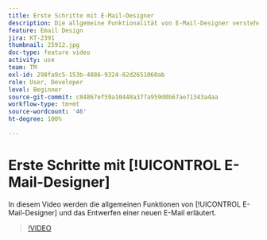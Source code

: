 ```yaml
---
title: Erste Schritte mit E-Mail-Designer
description: Die allgemeine Funktionalität von E-Mail-Designer verstehen und wie man eine E-Mail von Grund auf entwirft.
feature: Email Design
jira: KT-2391
thumbnail: 25912.jpg
doc-type: feature video
activity: use
team: TM
exl-id: 298fa9c5-153b-4886-9324-82d2651060ab
role: User, Developer
level: Beginner
source-git-commit: c84867ef59a10448a377a959d0b67ae71343a4aa
workflow-type: tm+mt
source-wordcount: '46'
ht-degree: 100%

---
```


# Erste Schritte mit [!UICONTROL E-Mail-Designer]

In diesem Video werden die allgemeinen Funktionen von [!UICONTROL E-Mail-Designer] und das Entwerfen einer neuen E-Mail erläutert.

>[!VIDEO](https://video.tv.adobe.com/v/25912?quality=12&learn=on)
